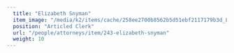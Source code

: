 ```yaml
---
  title: "Elizabeth Snyman"
  item_image: "/media/k2/items/cache/258ee2700b8562b5d51ebf2117179b3d_L.jpg"
  position: "Articled Clerk"
  url: "/people/attorneys/item/243-elizabeth-snyman"
  weight: 10
---
```


